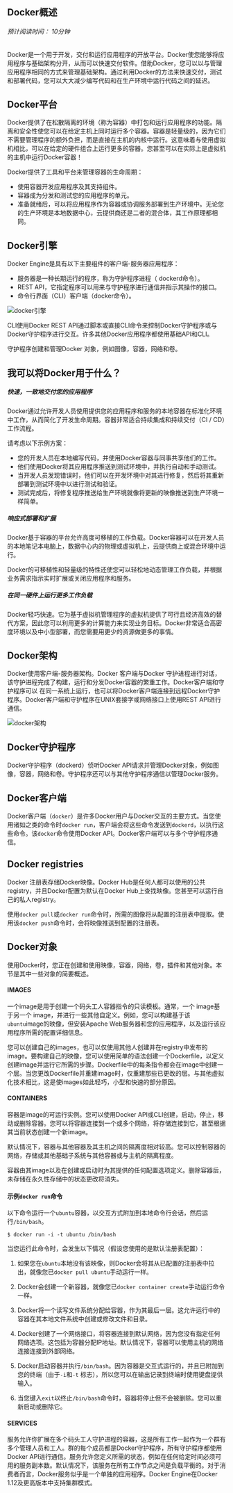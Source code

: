 ## Docker概述
###### 预计阅读时间： 10分钟
Docker是一个用于开发，交付和运行应用程序的开放平台。Docker使您能够将应用程序与基础架构分开，从而可以快速交付软件。借助Docker，您可以以与管理应用程序相同的方式来管理基础架构。通过利用Docker的方法来快速交付，测试和部署代码，您可以大大减少编写代码和在生产环境中运行代码之间的延迟。

## Docker平台
Docker提供了在松散隔离的环境（称为容器）中打包和运行应用程序的功能。隔离和安全性使您可以在给定主机上同时运行多个容器。容器是轻量级的，因为它们不需要管理程序的额外负担，而是直接在主机的内核中运行。这意味着与使用虚拟机相比，可以在给定的硬件组合上运行更多的容器。您甚至可以在实际上是虚拟机的主机中运行Docker容器！

Docker提供了工具和平台来管理容器的生命周期：
* 使用容器开发应用程序及其支持组件。
* 容器成为分发和测试您的应用程序的单元。
* 准备就绪后，可以将应用程序作为容器或协调服务部署到生产环境中。无论您的生产环境是本地数据中心，云提供商还是二者的混合体，其工作原理都相同。

## Docker引擎
Docker Engine是具有以下主要组件的客户端-服务器应用程序：

* 服务器是一种长期运行的程序，称为守护程序进程（ dockerd命令）。
* REST API，它指定程序可以用来与守护程序进行通信并指示其操作的接口。
* 命令行界面（CLI）客户端（docker命令）。

<img alt="docker引擎" src="../../images/docker/engine-components-flow.png" width="" height="" />

CLI使用Docker REST API通过脚本或直接CLI命令来控制Docker守护程序或与Docker守护程序进行交互。许多其他Docker应用程序都使用基础API和CLI。

守护程序创建和管理Docker 对象，例如图像，容器，网络和卷。

## 我可以将Docker用于什么？
##### 快速，一致地交付您的应用程序

Docker通过允许开发人员使用提供您的应用程序和服务的本地容器在标准化环境中工作，从而简化了开发生命周期。容器非常适合持续集成和持续交付（CI / CD）工作流程。

请考虑以下示例方案：
* 您的开发人员在本地编写代码，并使用Docker容器与同事共享他们的工作。
* 他们使用Docker将其应用程序推送到测试环境中，并执行自动和手动测试。
* 当开发人员发现错误时，他们可以在开发环境中对其进行修复，然后将其重新部署到测试环境中以进行测试和验证。
* 测试完成后，将修复程序推送给生产环境就像将更新的映像推送到生产环境一样简单。
##### 响应式部署和扩展

Docker基于容器的平台允许高度可移植的工作负载。Docker容器可以在开发人员的本地笔记本电脑上，数据中心内的物理或虚拟机上，云提供商上或混合环境中运行。

Docker的可移植性和轻量级的特性还使您可以轻松地动态管理工作负载，并根据业务需求指示实时扩展或关闭应用程序和服务。

##### 在同一硬件上运行更多工作负载
Docker轻巧快速。它为基于虚拟机管理程序的虚拟机提供了可行且经济高效的替代方案，因此您可以利用更多的计算能力来实现业务目标。Docker非常适合高密度环境以及中小型部署，而您需要用更少的资源做更多的事情。

## Docker架构
Docker使用客户端-服务器架构。Docker 客户端与Docker 守护进程进行对话，该守护进程完成了构建，运行和分发Docker容器的繁重工作。Docker客户端和守护程序可以 在同一系统上运行，也可以将Docker客户端连接到远程Docker守护程序。Docker客户端和守护程序在UNIX套接字或网络接口上使用REST API进行通信。

<img alt="docker架构" src="../../images/docker/architecture.png" wigth="100" height="" />

## Docker守护程序
Docker守护程序（dockerd）侦听Docker API请求并管理Docker对象，例如图像，容器，网络和卷。守护程序还可以与其他守护程序通信以管理Docker服务。

## Docker客户端
Docker客户端（`docker`）是许多Docker用户与Docker交互的主要方式。当您使用诸如之类的命令时`docker run`，客户端会将这些命令发送到`dockerd`，以执行这些命令。该`docker`命令使用Docker API。Docker客户端可以与多个守护程序通信。

## Docker registries
Docker 注册表存储Docker映像。Docker Hub是任何人都可以使用的公共registry，并且Docker配置为默认在Docker Hub上查找映像。您甚至可以运行自己的私人registry。

使用`docker pull`或`docker run`命令时，所需的图像将从配置的注册表中提取。使用该`docker push`命令时，会将映像推送到配置的注册表。

## Docker对象
使用Docker时，您正在创建和使用映像，容器，网络，卷，插件和其他对象。本节是其中一些对象的简要概述。
#### IMAGES
一个image是用于创建一个码头工人容器指令的只读模板。通常，一个 image基于另一个 image，并进行一些其他自定义。例如，您可以构建基于该`ubuntu`image的映像，但安装Apache Web服务器和您的应用程序，以及运行该应用程序所需的配置详细信息。

您可以创建自己的images，也可以仅使用其他人创建并在registry中发布的image。要构建自己的映像，您可以使用简单的语法创建一个Dockerfile，以定义创建image并运行它所需的步骤。Dockerfile中的每条指令都会在image中创建一个层。当您更改Dockerfile并重建image时，仅重建那些已更改的层。与其他虚拟化技术相比，这是使images如此轻巧，小型和快速的部分原因。
#### CONTAINERS
容器是image的可运行实例。您可以使用Docker API或CLI创建，启动，停止，移动或删除容器。您可以将容器连接到一个或多个网络，将存储连接到它，甚至根据其当前状态创建一个新image。

默认情况下，容器与其他容器及其主机之间的隔离度相对较高。您可以控制容器的网络，存储或其他基础子系统与其他容器或与主机的隔离程度。

容器由其image以及在创建或启动时为其提供的任何配置选项定义。删除容器后，未存储在永久性存储中的状态更改将消失。

#### 示例`docker run`命令
以下命令运行一个`ubuntu`容器，以交互方式附加到本地命令行会话，然后运行`/bin/bash`。
```
$ docker run -i -t ubuntu /bin/bash
```
当您运行此命令时，会发生以下情况（假设您使用的是默认注册表配置）：

1. 如果您在`ubuntu`本地没有该映像，则Docker会将其从已配置的注册表中拉出，就像您已`docker pull ubuntu`手动运行一样。

2. Docker会创建一个新容器，就像您已`docker container create`手动运行命令一样。

3. Docker将一个读写文件系统分配给容器，作为其最后一层。这允许运行中的容器在其本地文件系统中创建或修改文件和目录。

4. Docker创建了一个网络接口，将容器连接到默认网络，因为您没有指定任何网络选项。这包括为容器分配IP地址。默认情况下，容器可以使用主机的网络连接连接到外部网络。

5. Docker启动容器并执行`/bin/bash`。因为容器是交互式运行的，并且已附加到您的终端（由于`-i`和`-t` 标志），所以您可以在输出记录到终端时使用键盘提供输入。

6. 当您键入`exit`以终止`/bin/bash`命令时，容器将停止但不会被删除。您可以重新启动或删除它。

#### SERVICES
服务允许你扩展在多个码头工人守护进程的容器，这是所有工作一起作为一个群有多个管理人员和工人。群的每个成员都是Docker守护程序，所有守护程序都使用Docker API进行通信。服务允许您定义所需的状态，例如在任何给定时间必须可用的服务副本数。默认情况下，该服务在所有工作节点之间是负载平衡的。对于消费者而言，Docker服务似乎是一个单独的应用程序。Docker Engine在Docker 1.12及更高版本中支持集群模式。
